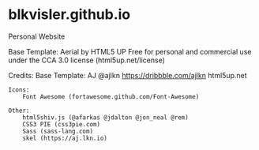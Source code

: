 # blkvisler.github.io
Personal Website


Base Template: Aerial by HTML5 UP
Free for personal and commercial use under the CCA 3.0 license (html5up.net/license)

Credits:
	Base Template:
		AJ @ajlkn
		https://dribbble.com/ajlkn
		html5up.net 

	Icons:
		Font Awesome (fortawesome.github.com/Font-Awesome)

	Other:
		html5shiv.js (@afarkas @jdalton @jon_neal @rem)
		CSS3 PIE (css3pie.com)
		Sass (sass-lang.com)
		skel (https://aj.lkn.io)

